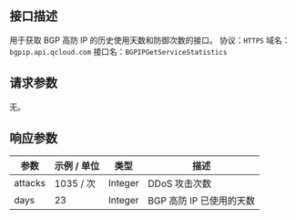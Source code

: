 ## 接口描述
用于获取 BGP 高防 IP 的历史使用天数和防御次数的接口。
协议：`HTTPS`
域名：`bgpip.api.qcloud.com`
接口名：`BGPIPGetServiceStatistics`

## 请求参数
无。

## 响应参数

| 参数 | 示例 / 单位	| 类型 |	描述 |
|---------|---------|---------|---------|
| attacks | 1035 / 次 | Integer | DDoS 攻击次数 |
| days | 23 | Integer | BGP 高防 IP 已使用的天数 |